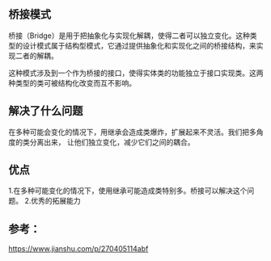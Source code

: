 ## 桥接模式

桥接（Bridge）是用于把抽象化与实现化解耦，使得二者可以独立变化。这种类型的设计模式属于结构型模式，它通过提供抽象化和实现化之间的桥接结构，来实现二者的解耦。

这种模式涉及到一个作为桥接的接口，使得实体类的功能独立于接口实现类。这两种类型的类可被结构化改变而互不影响。

## 解决了什么问题
在多种可能会变化的情况下，用继承会造成类爆炸，扩展起来不灵活。我们把多角度的类分离出来，
让他们独立变化，减少它们之间的耦合。

## 优点
1.在多种可能变化的情况下，使用继承可能造成类特别多。桥接可以解决这个问题。
2.优秀的拓展能力

## 参考：

https://www.jianshu.com/p/270405114abf